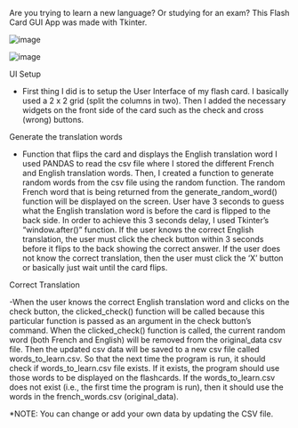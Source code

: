Are you trying to learn a new language? Or studying for an exam? This Flash Card GUI App was made with Tkinter. 


![image](https://user-images.githubusercontent.com/80412098/124786866-f0529180-defc-11eb-9e4c-91bf8037a185.png)


![image](https://user-images.githubusercontent.com/80412098/124786894-f47eaf00-defc-11eb-9c68-53f4a0d908c5.png)

UI Setup 

- First thing I did is to setup the User Interface of my flash card. I basically used a 2 x 2 grid (split the columns in two). Then I added the necessary widgets on the front side of the card such as the check and cross (wrong) buttons.

Generate the translation words

- Function that flips the card and displays the English translation word
I used PANDAS to read the csv file where I stored the different French and English translation words. Then, I created a function to generate random words from the csv file using the random function. The random French word that is being returned from the generate_random_word() function will be displayed on the screen. User have 3 seconds to guess what the English translation word is before the card is flipped to the back side. In order to achieve this 3 seconds delay, I used Tkinter’s “window.after()” function. If the user knows the correct English translation, the user must click the check button within 3 seconds before it flips to the back showing the correct answer. If the user does not know the correct translation, then the user must click the ‘X’ button or basically just wait until the card flips.

Correct Translation

-When the user knows the correct English translation word and clicks on the check button, the clicked_check() function will be called because this particular function is passed as an argument in the check button’s command. When the clicked_check() function is called, the current random word (both French and English) will be removed from the original_data csv file. Then the updated csv data will be saved to a new csv file called words_to_learn.csv. So that the next time the program is run, it should check if words_to_learn.csv file exists. If it exists, the program should use those words to be displayed on the flashcards. If the words_to_learn.csv does not exist (i.e., the first time the program is run), then it should use the words in the french_words.csv (original_data).


*NOTE: You can change or add your own data by updating the CSV file.
